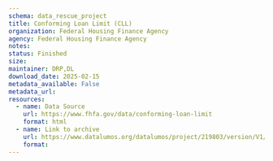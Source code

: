 ```yaml
---
schema: data_rescue_project 
title: Conforming Loan Limit (CLL)
organization: Federal Housing Finance Agency
agency: Federal Housing Finance Agency
notes: 
status: Finished
size: 
maintainer: DRP,DL
download_date: 2025-02-15
metadata_available: False
metadata_url: 
resources:
  - name: Data Source
    url: https://www.fhfa.gov/data/conforming-loan-limit
    format: html
  - name: Link to archive
    url: https://www.datalumos.org/datalumos/project/219803/version/V1/view
    format: 
---
```

